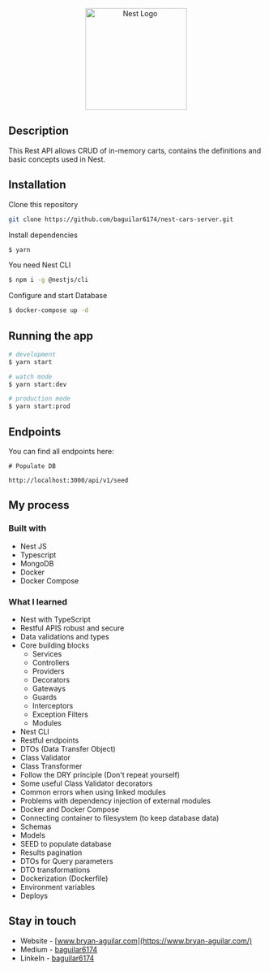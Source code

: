 <p align="center">
  <a href="http://nestjs.com/" target="blank"><img src="https://nestjs.com/img/logo-small.svg" width="200" alt="Nest Logo" /></a>
</p>

[circleci-image]: https://img.shields.io/circleci/build/github/nestjs/nest/master?token=abc123def456
[circleci-url]: https://circleci.com/gh/nestjs/nest

## Description

This Rest API allows CRUD of in-memory carts, contains the definitions and basic concepts used in Nest.

## Installation

Clone this repository

```bash
git clone https://github.com/baguilar6174/nest-cars-server.git
```

Install dependencies

```bash
$ yarn
```

You need Nest CLI

```bash
$ npm i -g @nestjs/cli
```

Configure and start Database

```bash
$ docker-compose up -d
```

## Running the app

```bash
# development
$ yarn start

# watch mode
$ yarn start:dev

# production mode
$ yarn start:prod
```

## Endpoints

You can find all endpoints here:

```
# Populate DB

http://localhost:3000/api/v1/seed
```

## My process

### Built with

- Nest JS
- Typescript
- MongoDB
- Docker
- Docker Compose

### What I learned

- Nest with TypeScript
- Restful APIS robust and secure
- Data validations and types
- Core building blocks
  - Services
  - Controllers
  - Providers
  - Decorators
  - Gateways
  - Guards
  - Interceptors
  - Exception Filters
  - Modules
- Nest CLI
- Restful endpoints
- DTOs (Data Transfer Object)
- Class Validator
- Class Transformer
- Follow the DRY principle (Don't repeat yourself)
- Some useful Class Validator decorators
- Common errors when using linked modules
- Problems with dependency injection of external modules
- Docker and Docker Compose
- Connecting container to filesystem (to keep database data)
- Schemas
- Models
- SEED to populate database
- Results pagination
- DTOs for Query parameters
- DTO transformations
- Dockerization (Dockerfile)
- Environment variables
- Deploys

## Stay in touch

- Website - [www.bryan-aguilar.com](https://www.bryan-aguilar.com/)
- Medium - [baguilar6174](https://baguilar6174.medium.com/)
- LinkeIn - [baguilar6174](https://www.linkedin.com/in/baguilar6174)
